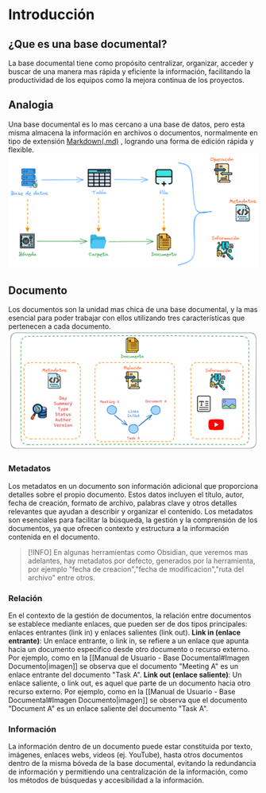 # Introducción
## ¿Que es una base documental?
La base documental tiene como propósito centralizar, organizar, acceder y buscar de una manera mas rápida y eficiente la información, facilitando la productividad de los equipos como la mejora continua de los proyectos.
## Analogia
Una base documental es lo mas cercano a una base de datos, pero esta misma almacena la información en archivos o documentos, normalmente en tipo de extensión [Markdown(.md)](https://www.markdownguide.org/) , logrando una forma de edición rápida y flexible.
![base-documental-analogia](assets/images/base-documental-analogia.png)
## Documento
Los documentos son la unidad mas chica de una base documental, y la mas esencial para poder trabajar con ellos utilizando tres características que pertenecen a cada documento.
![base-documental-documento](assets/images/base-documental-documento.png)
### Metadatos
Los metadatos en un documento son información adicional que proporciona detalles sobre el propio documento. Estos datos incluyen el título, autor, fecha de creación, formato de archivo, palabras clave y otros detalles relevantes que ayudan a describir y organizar el contenido. Los metadatos son esenciales para facilitar la búsqueda, la gestión y la comprensión de los documentos, ya que ofrecen contexto y estructura a la información contenida en el documento.
>[!INFO]
> En algunas herramientas como Obsidian, que veremos mas adelantes, hay metadatos por defecto, generados por la herramienta, por ejemplo "fecha de creacion","fecha de modificacion","ruta del archivo" entre otros.
### Relación 
En el contexto de la gestión de documentos, la relación entre documentos se establece mediante enlaces, que pueden ser de dos tipos principales: enlaces entrantes (link in) y enlaces salientes (link out).
**Link in (enlace entrante)**: Un enlace entrante, o link in, se refiere a un enlace que apunta hacia un documento específico desde otro documento o recurso externo.
Por ejemplo, como en la [[Manual de Usuario - Base Documental#Imagen Documento|imagen]] se observa que el documento "Meeting A" es un enlace entrante del documento "Task A".
**Link out (enlace saliente)**: Un enlace saliente, o link out, es aquel que parte de un documento hacia otro recurso externo.
Por ejemplo, como en la [[Manual de Usuario - Base Documental#Imagen Documento|imagen]] se observa que el documento "Document A" es un enlace saliente del documento "Task A".
### Información
La información dentro de un documento puede estar constituida por texto, imágenes, enlaces webs, videos (ej. YouTube), hasta otros documentos dentro de la misma bóveda de la base documental, evitando la redundancia de información y permitiendo una centralización de la información, como los métodos de búsquedas y accesibilidad a la información.